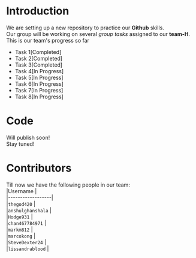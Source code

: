 # Introduction  
We are setting up a new repository to practice our **Github** skills.  
Our group will be working on several *group tasks* assigned to our **team-H**.  
This is our team's progress so far 
 -  Task 1[Completed] 
 -  Task 2[Completed]
 -  Task 3[Completed]
 -  Task 4[In Progress] 
 -  Task 5[In Progress]
 -  Task 6[In Progress]
 -  Task 7[In Progress] 
 -  Task 8[In Progress]

  
   
  
  
  
# Code  
Will publish soon!  
Stay tuned!  
  
# Contributors  
Till now we have the following people in our team:  
|Username          |  
|------------------|  
|`thegod420` |  
|`anshulghanshala` |  
|`Hodge931` |  
|`chan467784971` |  
|`markm812` |  
|`marcokong` |  
|`SteveDexter24` |  
|`lissandrablood` |